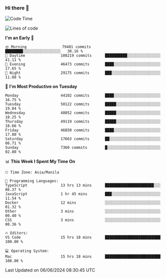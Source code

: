 ### Hi there 👋

<!--START_SECTION:waka-->
![Code Time](http://img.shields.io/badge/Code%20Time-5%2C218%20hrs%2034%20mins-blue)

![Lines of code](https://img.shields.io/badge/From%20Hello%20World%20I%27ve%20Written-116.8%20million%20lines%20of%20code-blue)

**I'm an Early 🐤** 

```text
🌞 Morning                79401 commits       ████████░░░░░░░░░░░░░░░░░   30.16 % 
🌆 Daytime                108219 commits      ██████████░░░░░░░░░░░░░░░   41.11 % 
🌃 Evening                46473 commits       ████░░░░░░░░░░░░░░░░░░░░░   17.65 % 
🌙 Night                  29175 commits       ███░░░░░░░░░░░░░░░░░░░░░░   11.08 % 
```
📅 **I'm Most Productive on Tuesday** 

```text
Monday                   44102 commits       ████░░░░░░░░░░░░░░░░░░░░░   16.75 % 
Tuesday                  50122 commits       █████░░░░░░░░░░░░░░░░░░░░   19.04 % 
Wednesday                48052 commits       █████░░░░░░░░░░░░░░░░░░░░   18.25 % 
Thursday                 49119 commits       █████░░░░░░░░░░░░░░░░░░░░   18.66 % 
Friday                   46850 commits       ████░░░░░░░░░░░░░░░░░░░░░   17.80 % 
Saturday                 17663 commits       ██░░░░░░░░░░░░░░░░░░░░░░░   06.71 % 
Sunday                   7360 commits        █░░░░░░░░░░░░░░░░░░░░░░░░   02.80 % 
```


📊 **This Week I Spent My Time On** 

```text
🕑︎ Time Zone: Asia/Manila

💬 Programming Languages: 
TypeScript               13 hrs 13 mins      ██████████████████████░░░   86.37 % 
JavaScript               1 hr 45 mins        ███░░░░░░░░░░░░░░░░░░░░░░   11.54 % 
Docker                   12 mins             ░░░░░░░░░░░░░░░░░░░░░░░░░   01.32 % 
Other                    3 mins              ░░░░░░░░░░░░░░░░░░░░░░░░░   00.40 % 
CSS                      3 mins              ░░░░░░░░░░░░░░░░░░░░░░░░░   00.36 % 

🔥 Editors: 
VS Code                  15 hrs 18 mins      █████████████████████████   100.00 % 

💻 Operating System: 
Mac                      15 hrs 18 mins      █████████████████████████   100.00 % 
```


 Last Updated on 06/06/2024 08:30:45 UTC
<!--END_SECTION:waka-->


<!--
**rad182/rad182** is a ✨ _special_ ✨ repository because its `README.md` (this file) appears on your GitHub profile.

Here are some ideas to get you started:

- 🔭 I’m currently working on ...
- 🌱 I’m currently learning ...
- 👯 I’m looking to collaborate on ...
- 🤔 I’m looking for help with ...
- 💬 Ask me about ...
- 📫 How to reach me: ...
- 😄 Pronouns: ...
- ⚡ Fun fact: ...
-->
